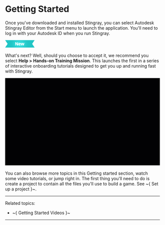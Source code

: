 # Getting Started

Once you've downloaded and installed Stingray, you can select Autodesk Stingray Editor from the  Start menu to launch the application. You'll need to log in with your Autodesk ID when you run Stingray.

[![NEW](images/new.png "What else is new in v1.6?")](release_notes/readme_1.6.html)

What's next? Well, should you choose to accept it, we recommend you select **Help > Hands-on Training Mission**. This launches the first in a series of interactive onboarding tutorials designed to get you up and running fast with Stingray.

![](gifs/getting_started_gif.gif)

You can also browse more topics in this Getting started section, watch some video tutorials, or jump right in. The first thing you'll need to do is create a project to contain all the files you'll use to build a game. See ~{ Set up a project }~.

---
Related topics:
- ~{ Getting Started Videos }~
---
